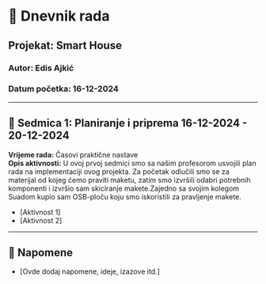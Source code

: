 # 📘 Dnevnik rada

## Projekat: Smart House
### Autor: Edis Ajkić
### Datum početka: 16-12-2024

---

## 📅 Sedmica 1: Planiranje i priprema  16-12-2024 - 20-12-2024

**Vrijeme rada:** Časovi praktične nastave  
**Opis aktivnosti:** U ovoj prvoj sedmici smo sa našim profesorom usvojili plan rada na implementaciji ovog projekta. Za početak odlučili smo se za materijal od kojeg ćemo praviti maketu, zatim smo izvršili odabri potrebnih komponenti i izvršio sam skiciranje makete.Zajedno sa svojim kolegom Suadom kupio sam OSB-ploču koju smo iskoristili za pravljenje makete.  
- [Aktivnost 1]
- [Aktivnost 2]

---

## 📝 Napomene

- [Ovde dodaj napomene, ideje, izazove itd.]

